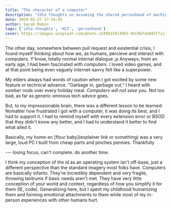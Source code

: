 ```yaml
---
title: "The character of a computer"
description: "Idle thoughts on assuming the shared personhood of machines"
date: 2019-02-27 17:54:43
author: Sarah Robin
tags: ['idle-thoughts', 'HCI', 'personhood']
cover: https://images.unsplash.com/photo-1539815913963-92c9bfeb9d1f?ixlib=rb-1.2.1&ixid=eyJhcHBfaWQiOjEyMDd9&auto=format&fit=crop&w=1920&h=900&crop=bottom&q=80
---
```


The other day, somewhere between pull request and existential crisis, I found myself thinking about how we, as humans, percieve and interact with computers. Y'know, totally normal internal dialogue ;p Anyways, from an early age, I had been fascinated with computers. I loved video games, and at that point being even vaguely internet-savvy felt like a superpower. 

My elders always had words of caution when I got excited by some new feature or technical advance. "Garbage in, garbage out," I heard with somber nods over every holiday meal. _Computers will not save you._ Not too bad, as far as generic ominous tech advice goes. 

But, to my impressionable brain, there was a different lesson to be learned: Nomatter how frustrated I got with a computer, it was doing its best, and I had to support it. I had to remind myself with every extension error or BSOD that they didn't know any better, and I had to understand it better to find what ailed it.

Basically, my home-ec [flour baby](explainer link or something) was a very large, loud PC I built from cheap parts and pinches pennies. Thankfully 

--- losing focus, can't complete. do another time. 

I think my conception of the id as an operating system isn't off-base, just a different perspective than the standard imagery most folks have. Computers are basically infants: They're incredibly dependent and very fragile, throwing tantrums if basic needs aren't met. They have very little conception of your world and context, regardless of how you simplify it for them (IE, code). Generalizing here, but I spent my childhood humanizing them and forming emotional attachments to them while most of my in-person experiences with other humans hurt. 